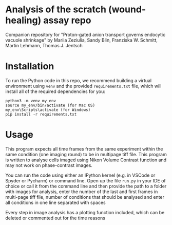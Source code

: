 # Analysis of the scratch (wound-healing) assay repo

Companion repository for "Proton-gated anion transport governs endocytic vacuole shrinkage" by Mariia Zeziulia, Sandy Blin, Franziska W. Schmitt, Martin Lehmann, Thomas J. Jentsch

# Installation 

To run the Python code in this repo, we recommend building a virtual environment using `venv` and the provided `requirements.txt` file, which 
will install all of the required dependencies for you:

```
python3 -m venv my_env
source my_env/bin/activate (for Mac OS)
my_env\Scripts\activate (for Windows)
pip install -r requirements.txt
```

# Usage

This program expects all time frames from the same experiment within the same condition (one imaging round) to be in multipage tiff file. This program is written to analyse cells imaged using Nikon Volume Contrast function and may not work on phase-contrast images.

You can run the code using either an IPython kernel (e.g. in VSCode or Spyder or Pycharm) or command line. 
Open up the file `run.py` in your IDE of choice or call it from the command line and then provide the path to a folder with images for analysis, enter the number of the last and first frames in multi-page tiff file, number of conditions that should be analysed and enter all conditions in one line separated with spaces

Every step in image analysis has a plotting function included, which can be deleted or commented out for the time reasons